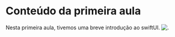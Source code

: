# Conteúdo da primeira aula
Nesta primeira aula, tivemos uma breve introdução ao swiftUI.
![.](./Assets/)
